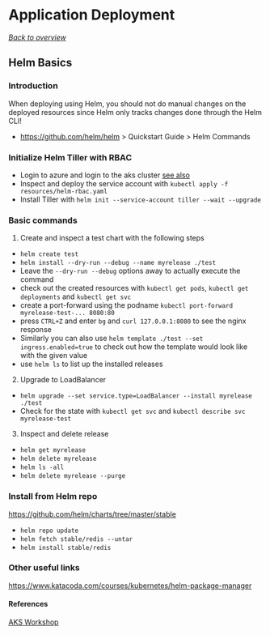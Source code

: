 # Application Deployment

[_Back to overview_](README.md)

## Helm Basics

### Introduction

When deploying using Helm, you should not do manual changes on the deployed resources since Helm only tracks changes done through the Helm CLI!

- https://github.com/helm/helm > Quickstart Guide > Helm Commands

### Initialize Helm Tiller with RBAC

- Login to azure and login to the aks cluster [see also](../02-getting-started/README.md)
- Inspect and deploy the service account with `kubectl apply -f resources/helm-rbac.yaml`
- Install Tiller with `helm init --service-account tiller --wait --upgrade`

### Basic commands

1. Create and inspect a test chart with the following steps

- `helm create test`
- `helm install --dry-run --debug --name myrelease ./test`
- Leave the `--dry-run --debug` options away to actually execute the command
- check out the created resources with `kubectl get pods`, `kubectl get deployments` and `kubectl get svc`
- create a port-forward using the podname `kubectl port-forward myrelease-test-... 8080:80`
- press `CTRL+Z` and enter `bg` and `curl 127.0.0.1:8080` to see the nginx response
- Similarly you can also use `helm template ./test --set ingress.enabled=true` to check out how the template would look like with the given value
- use `helm ls` to list up the installed releases

2. Upgrade to LoadBalancer

- `helm upgrade --set service.type=LoadBalancer --install myrelease ./test`
- Check for the state with `kubectl get svc` and `kubectl describe svc myrelease-test`

3. Inspect and delete release

- `helm get myrelease`
- `helm delete myrelease`
- `helm ls -all`
- `helm delete myrelease --purge`

### Install from Helm repo

https://github.com/helm/charts/tree/master/stable

- `helm repo update`
- `helm fetch stable/redis --untar`
- `helm install stable/redis`

### Other useful links

https://www.katacoda.com/courses/kubernetes/helm-package-manager

#### References

[AKS Workshop](https://aksworkshop.io/)
